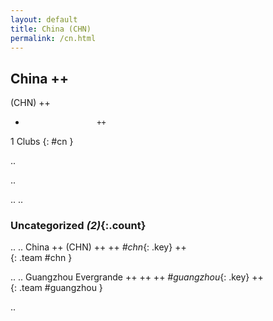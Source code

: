 ```yaml
---
layout: default
title: China (CHN)
permalink: /cn.html
---
```



## China   ++
(CHN)  ++
-                     ++
1 Clubs
{: #cn }


.. 




.. 




.. 
.. 


### Uncategorized _(2)_{:.count}


..
..
China  ++
 (CHN) ++
 ++
_#chn_{: .key} ++
<br>
{: .team #chn }

..
..
Guangzhou Evergrande  ++
 ++
 ++
_#guangzhou_{: .key} ++
<br>
{: .team #guangzhou }




.. 
 
